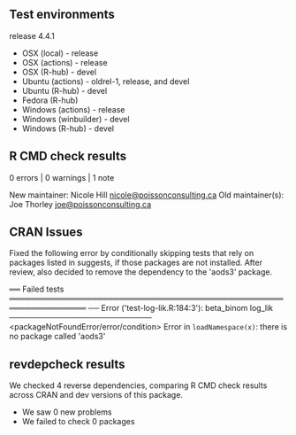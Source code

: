## Test environments

release 4.4.1

* OSX (local) - release
* OSX (actions) - release
* OSX (R-hub) - devel
* Ubuntu (actions) - oldrel-1, release, and devel 
* Ubuntu (R-hub) - devel
* Fedora (R-hub)
* Windows (actions) - release
* Windows (winbuilder) - devel
* Windows (R-hub) - devel

## R CMD check results

0 errors | 0 warnings | 1 note

New maintainer:
  Nicole Hill <nicole@poissonconsulting.ca>
Old maintainer(s):
  Joe Thorley <joe@poissonconsulting.ca>
  
## CRAN Issues

Fixed the following error by conditionally skipping tests that rely on packages listed in suggests, if those packages are not installed.
After review, also decided to remove the dependency to the 'aods3' package.

══ Failed tests ════════════════════════════════════════════════════════════════
── Error ('test-log-lik.R:184:3'): beta_binom log_lik ──────────────────────────
<packageNotFoundError/error/condition>
Error in `loadNamespace(x)`: there is no package called 'aods3'

## revdepcheck results

We checked 4 reverse dependencies, comparing R CMD check results across CRAN and dev versions of this package.

 * We saw 0 new problems
 * We failed to check 0 packages
